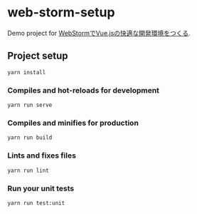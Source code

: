 # web-storm-setup
Demo project for [WebStormでVue.jsの快適な開発環境をつくる](https://qiita.com/IsaoTakahashi/private/20c82de0ddd2b71f4f75).

## Project setup
```
yarn install
```

### Compiles and hot-reloads for development
```
yarn run serve
```

### Compiles and minifies for production
```
yarn run build
```

### Lints and fixes files
```
yarn run lint
```

### Run your unit tests
```
yarn run test:unit
```
